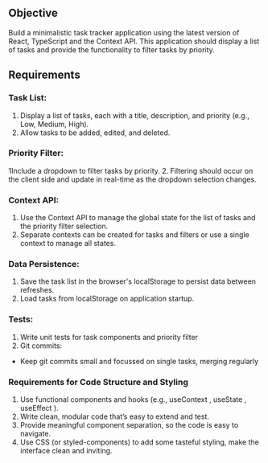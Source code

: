 ## Objective

Build a minimalistic task tracker application using the latest version of React, TypeScript and the Context API. This application
should display a list of tasks and provide the functionality to filter tasks by priority.

## Requirements

### Task List:
1. Display a list of tasks, each with a title, description, and priority (e.g., Low, Medium, High).
2. Allow tasks to be added, edited, and deleted. 
### Priority Filter:
1Include a dropdown to filter tasks by priority.
2. Filtering should occur on the client side and update in real-time as the dropdown selection changes.

### Context API:
1. Use the Context API to manage the global state for the list of tasks and the priority filter selection.
2. Separate contexts can be created for tasks and filters or use a single context to manage all states.

### Data Persistence:
1. Save the task list in the browser's localStorage to persist data between refreshes.
2. Load tasks from localStorage on application startup.

### Tests:
1. Write unit tests for task components and priority filter
2. Git commits:
  - Keep git commits small and focussed on single tasks, merging regularly

### Requirements for Code Structure and Styling
1. Use functional components and hooks (e.g., useContext , useState , useEffect ).
2. Write clean, modular code that’s easy to extend and test.
3. Provide meaningful component separation, so the code is easy to navigate.
4. Use CSS (or styled-components) to add some tasteful styling, make the interface clean and inviting.

